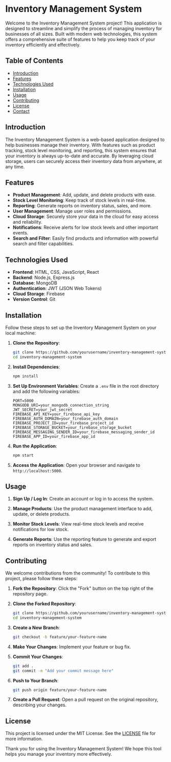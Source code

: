 # Inventory Management System

Welcome to the Inventory Management System project! This application is designed to streamline and simplify the process of managing inventory for businesses of all sizes. Built with modern web technologies, this system offers a comprehensive suite of features to help you keep track of your inventory efficiently and effectively.

## Table of Contents

- [Introduction](#introduction)
- [Features](#features)
- [Technologies Used](#technologies-used)
- [Installation](#installation)
- [Usage](#usage)
- [Contributing](#contributing)
- [License](#license)
- [Contact](#contact)

## Introduction

The Inventory Management System is a web-based application designed to help businesses manage their inventory. With features such as product tracking, stock level monitoring, and reporting, this system ensures that your inventory is always up-to-date and accurate. By leveraging cloud storage, users can securely access their inventory data from anywhere, at any time.

## Features

- **Product Management**: Add, update, and delete products with ease.
- **Stock Level Monitoring**: Keep track of stock levels in real-time.
- **Reporting**: Generate reports on inventory status, sales, and more.
- **User Management**: Manage user roles and permissions.
- **Cloud Storage**: Securely store your data in the cloud for easy access and reliability.
- **Notifications**: Receive alerts for low stock levels and other important events.
- **Search and Filter**: Easily find products and information with powerful search and filter capabilities.

## Technologies Used

- **Frontend**: HTML, CSS, JavaScript, React
- **Backend**: Node.js, Express.js
- **Database**: MongoDB
- **Authentication**: JWT (JSON Web Tokens)
- **Cloud Storage**: Firebase
- **Version Control**: Git

## Installation

Follow these steps to set up the Inventory Management System on your local machine:

1. **Clone the Repository**:
   ```bash
   git clone https://github.com/yourusername/inventory-management-system.git
   cd inventory-management-system
   ```

2. **Install Dependencies**:
   ```bash
   npm install
   ```

3. **Set Up Environment Variables**:
   Create a `.env` file in the root directory and add the following variables:
   ```env
   PORT=5000
   MONGODB_URI=your_mongodb_connection_string
   JWT_SECRET=your_jwt_secret
   FIREBASE_API_KEY=your_firebase_api_key
   FIREBASE_AUTH_DOMAIN=your_firebase_auth_domain
   FIREBASE_PROJECT_ID=your_firebase_project_id
   FIREBASE_STORAGE_BUCKET=your_firebase_storage_bucket
   FIREBASE_MESSAGING_SENDER_ID=your_firebase_messaging_sender_id
   FIREBASE_APP_ID=your_firebase_app_id
   ```

4. **Run the Application**:
   ```bash
   npm start
   ```

5. **Access the Application**:
   Open your browser and navigate to `http://localhost:5000`.

## Usage

1. **Sign Up / Log In**:
   Create an account or log in to access the system.

2. **Manage Products**:
   Use the product management interface to add, update, or delete products.

3. **Monitor Stock Levels**:
   View real-time stock levels and receive notifications for low stock.

4. **Generate Reports**:
   Use the reporting feature to generate and export reports on inventory status and sales.

## Contributing

We welcome contributions from the community! To contribute to this project, please follow these steps:

1. **Fork the Repository**:
   Click the "Fork" button on the top right of the repository page.

2. **Clone the Forked Repository**:
   ```bash
   git clone https://github.com/yourusername/inventory-management-system.git
   cd inventory-management-system
   ```

3. **Create a New Branch**:
   ```bash
   git checkout -b feature/your-feature-name
   ```

4. **Make Your Changes**:
   Implement your feature or bug fix.

5. **Commit Your Changes**:
   ```bash
   git add .
   git commit -m "Add your commit message here"
   ```

6. **Push to Your Branch**:
   ```bash
   git push origin feature/your-feature-name
   ```

7. **Create a Pull Request**:
   Open a pull request on the original repository, describing your changes.

## License

This project is licensed under the MIT License. See the [LICENSE](LICENSE) file for more information.

Thank you for using the Inventory Management System! We hope this tool helps you manage your inventory more effectively.
